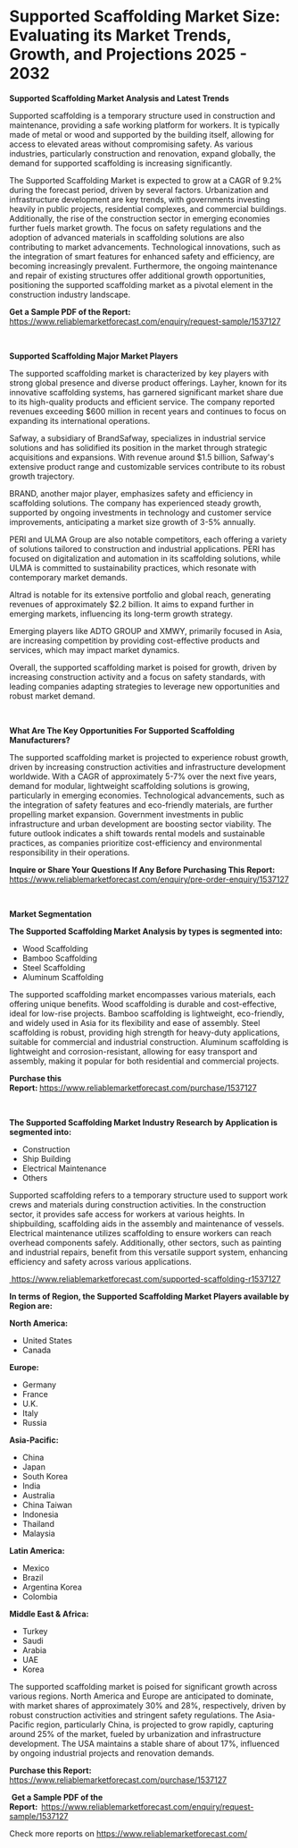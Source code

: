 <p><h1>Supported Scaffolding Market Size: Evaluating its Market Trends, Growth, and Projections 2025 - 2032</h1></p><p><strong>Supported Scaffolding Market Analysis and Latest Trends</strong></p>
<p><p>Supported scaffolding is a temporary structure used in construction and maintenance, providing a safe working platform for workers. It is typically made of metal or wood and supported by the building itself, allowing for access to elevated areas without compromising safety. As various industries, particularly construction and renovation, expand globally, the demand for supported scaffolding is increasing significantly.</p><p>The Supported Scaffolding Market is expected to grow at a CAGR of 9.2% during the forecast period, driven by several factors. Urbanization and infrastructure development are key trends, with governments investing heavily in public projects, residential complexes, and commercial buildings. Additionally, the rise of the construction sector in emerging economies further fuels market growth. The focus on safety regulations and the adoption of advanced materials in scaffolding solutions are also contributing to market advancements. Technological innovations, such as the integration of smart features for enhanced safety and efficiency, are becoming increasingly prevalent. Furthermore, the ongoing maintenance and repair of existing structures offer additional growth opportunities, positioning the supported scaffolding market as a pivotal element in the construction industry landscape.</p></p>
<p><strong>Get a Sample PDF of the Report:&nbsp;</strong> <a href="https://www.reliablemarketforecast.com/enquiry/request-sample/1537127?utm_campaign=2190&utm_medium=2&utm_source=Github&utm_content=ia&utm_term=22022025&utm_id=supported-scaffolding">https://www.reliablemarketforecast.com/enquiry/request-sample/1537127</a></p>
<p>&nbsp;</p>
<p><strong>Supported Scaffolding Major Market Players</strong></p>
<p><p>The supported scaffolding market is characterized by key players with strong global presence and diverse product offerings. Layher, known for its innovative scaffolding systems, has garnered significant market share due to its high-quality products and efficient service. The company reported revenues exceeding $600 million in recent years and continues to focus on expanding its international operations.</p><p>Safway, a subsidiary of BrandSafway, specializes in industrial service solutions and has solidified its position in the market through strategic acquisitions and expansions. With revenue around $1.5 billion, Safway's extensive product range and customizable services contribute to its robust growth trajectory.</p><p>BRAND, another major player, emphasizes safety and efficiency in scaffolding solutions. The company has experienced steady growth, supported by ongoing investments in technology and customer service improvements, anticipating a market size growth of 3-5% annually.</p><p>PERI and ULMA Group are also notable competitors, each offering a variety of solutions tailored to construction and industrial applications. PERI has focused on digitalization and automation in its scaffolding solutions, while ULMA is committed to sustainability practices, which resonate with contemporary market demands.</p><p>Altrad is notable for its extensive portfolio and global reach, generating revenues of approximately $2.2 billion. It aims to expand further in emerging markets, influencing its long-term growth strategy.</p><p>Emerging players like ADTO GROUP and XMWY, primarily focused in Asia, are increasing competition by providing cost-effective products and services, which may impact market dynamics.</p><p>Overall, the supported scaffolding market is poised for growth, driven by increasing construction activity and a focus on safety standards, with leading companies adapting strategies to leverage new opportunities and robust market demand.</p></p>
<p>&nbsp;</p>
<p><strong>What Are The Key Opportunities For Supported Scaffolding Manufacturers?</strong></p>
<p><p>The supported scaffolding market is projected to experience robust growth, driven by increasing construction activities and infrastructure development worldwide. With a CAGR of approximately 5-7% over the next five years, demand for modular, lightweight scaffolding solutions is growing, particularly in emerging economies. Technological advancements, such as the integration of safety features and eco-friendly materials, are further propelling market expansion. Government investments in public infrastructure and urban development are boosting sector viability. The future outlook indicates a shift towards rental models and sustainable practices, as companies prioritize cost-efficiency and environmental responsibility in their operations.</p></p>
<p><strong>Inquire or Share Your Questions If Any Before Purchasing This Report:</strong> <a href="https://www.reliablemarketforecast.com/enquiry/pre-order-enquiry/1537127?utm_campaign=2190&utm_medium=2&utm_source=Github&utm_content=ia&utm_term=22022025&utm_id=supported-scaffolding">https://www.reliablemarketforecast.com/enquiry/pre-order-enquiry/1537127</a></p>
<p>&nbsp;</p>
<p><strong>Market Segmentation</strong></p>
<p><strong>The Supported Scaffolding Market Analysis by types is segmented into:</strong></p>
<p><ul><li>Wood Scaffolding</li><li>Bamboo Scaffolding</li><li>Steel Scaffolding</li><li>Aluminum Scaffolding</li></ul></p>
<p><p>The supported scaffolding market encompasses various materials, each offering unique benefits. Wood scaffolding is durable and cost-effective, ideal for low-rise projects. Bamboo scaffolding is lightweight, eco-friendly, and widely used in Asia for its flexibility and ease of assembly. Steel scaffolding is robust, providing high strength for heavy-duty applications, suitable for commercial and industrial construction. Aluminum scaffolding is lightweight and corrosion-resistant, allowing for easy transport and assembly, making it popular for both residential and commercial projects.</p></p>
<p><strong>Purchase this Report:&nbsp;</strong><a href="https://www.reliablemarketforecast.com/purchase/1537127?utm_campaign=2190&utm_medium=2&utm_source=Github&utm_content=ia&utm_term=22022025&utm_id=supported-scaffolding">https://www.reliablemarketforecast.com/purchase/1537127</a></p>
<p>&nbsp;</p>
<p><strong>The Supported Scaffolding Market Industry Research by Application is segmented into:</strong></p>
<p><ul><li>Construction</li><li>Ship Building</li><li>Electrical Maintenance</li><li>Others</li></ul></p>
<p><p>Supported scaffolding refers to a temporary structure used to support work crews and materials during construction activities. In the construction sector, it provides safe access for workers at various heights. In shipbuilding, scaffolding aids in the assembly and maintenance of vessels. Electrical maintenance utilizes scaffolding to ensure workers can reach overhead components safely. Additionally, other sectors, such as painting and industrial repairs, benefit from this versatile support system, enhancing efficiency and safety across various applications.</p></p>
<p><a href="https://www.reliablemarketforecast.com/supported-scaffolding-r1537127?utm_campaign=2190&utm_medium=2&utm_source=Github&utm_content=ia&utm_term=22022025&utm_id=supported-scaffolding">&nbsp;https://www.reliablemarketforecast.com/supported-scaffolding-r1537127</a></p>
<p><strong>In terms of Region, the Supported Scaffolding Market Players available by Region are:</strong></p>
<p>
    <p> <strong> North America: </strong>
        <ul>
            <li>United States</li>
            <li>Canada</li>
        </ul>
        </p> 
    <p> <strong> Europe: </strong>
        <ul>
            <li>Germany</li>
            <li>France</li>
            <li>U.K.</li>
            <li>Italy</li>
            <li>Russia</li>
        </ul>
        </p> 
    <p> <strong> Asia-Pacific: </strong>
        <ul>
            <li>China</li>
            <li>Japan</li>
            <li>South Korea</li>
            <li>India</li>
            <li>Australia</li>
            <li>China Taiwan</li>
            <li>Indonesia</li>
            <li>Thailand</li>
            <li>Malaysia</li>
        </ul>
        </p> 
    <p> <strong> Latin America: </strong>
        <ul>
            <li>Mexico</li>
            <li>Brazil</li>
            <li>Argentina Korea</li>
            <li>Colombia</li>
        </ul>
        </p> 
    <p> <strong> Middle East & Africa: </strong>
        <ul>
            <li>Turkey</li>
            <li>Saudi</li>
            <li>Arabia</li>
            <li>UAE</li>
            <li>Korea</li>
        </ul>
    </p>
    </p>
<p><p>The supported scaffolding market is poised for significant growth across various regions. North America and Europe are anticipated to dominate, with market shares of approximately 30% and 28%, respectively, driven by robust construction activities and stringent safety regulations. The Asia-Pacific region, particularly China, is projected to grow rapidly, capturing around 25% of the market, fueled by urbanization and infrastructure development. The USA maintains a stable share of about 17%, influenced by ongoing industrial projects and renovation demands.</p></p>
<p><strong>Purchase this Report: </strong><a href="https://www.reliablemarketforecast.com/purchase/1537127?utm_campaign=2190&utm_medium=2&utm_source=Github&utm_content=ia&utm_term=22022025&utm_id=supported-scaffolding">https://www.reliablemarketforecast.com/purchase/1537127</a></p>
<p>&nbsp;<strong>Get a Sample PDF of the Report:&nbsp;&nbsp;</strong><a href="https://www.reliablemarketforecast.com/enquiry/request-sample/1537127?utm_campaign=2190&utm_medium=2&utm_source=Github&utm_content=ia&utm_term=22022025&utm_id=supported-scaffolding">https://www.reliablemarketforecast.com/enquiry/request-sample/1537127</a></p>
<p><strong></strong></p>
<p>Check more reports on <a href="https://www.reliablemarketforecast.com/?utm_campaign=2190&utm_medium=2&utm_source=Github&utm_content=ia&utm_term=22022025&utm_id=supported-scaffolding">https://www.reliablemarketforecast.com/</a></p>
